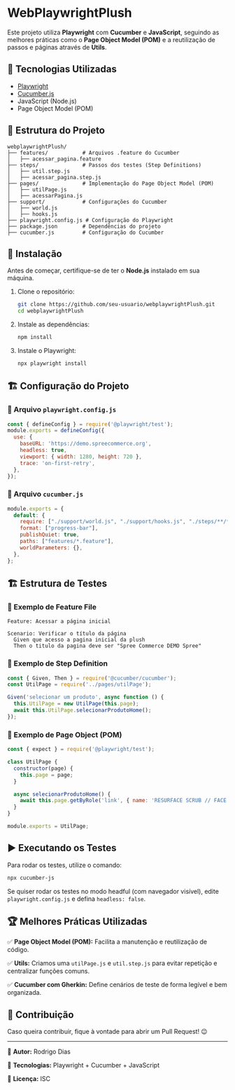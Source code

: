 # WebPlaywrightPlush

Este projeto utiliza **Playwright** com **Cucumber** e **JavaScript**, seguindo as melhores práticas como o **Page Object Model (POM)** e a reutilização de passos e páginas através de **Utils**.

## 📌 Tecnologias Utilizadas

- [Playwright](https://playwright.dev/)
- [Cucumber.js](https://github.com/cucumber/cucumber-js)
- JavaScript (Node.js)
- Page Object Model (POM)

## 📂 Estrutura do Projeto

```
webplaywrightPlush/
├── features/           # Arquivos .feature do Cucumber
│   ├── acessar_pagina.feature
├── steps/              # Passos dos testes (Step Definitions)
│   ├── util.step.js
│   ├── acessar_pagina.step.js
├── pages/              # Implementação do Page Object Model (POM)
│   ├── utilPage.js
│   ├── acessarPagina.js
├── support/            # Configurações do Cucumber
│   ├── world.js
│   ├── hooks.js
├── playwright.config.js # Configuração do Playwright
├── package.json        # Dependências do projeto
├── cucumber.js         # Configuração do Cucumber
```

## 🚀 Instalação

Antes de começar, certifique-se de ter o **Node.js** instalado em sua máquina.

1. Clone o repositório:
   ```sh
   git clone https://github.com/seu-usuario/webplaywrightPlush.git
   cd webplaywrightPlush
   ```
2. Instale as dependências:
   ```sh
   npm install
   ```
3. Instale o Playwright:
   ```sh
   npx playwright install
   ```

## 🏗 Configuração do Projeto

### 📜 Arquivo `playwright.config.js`

```js
const { defineConfig } = require('@playwright/test');
module.exports = defineConfig({
  use: {
    baseURL: 'https://demo.spreecommerce.org',
    headless: true,
    viewport: { width: 1280, height: 720 },
    trace: 'on-first-retry',
  },
});
```

### 📜 Arquivo `cucumber.js`

```js
module.exports = {
  default: {
    require: ["./support/world.js", "./support/hooks.js", "./steps/**/*.js"],
    format: ["progress-bar"],
    publishQuiet: true,
    paths: ["features/*.feature"],
    worldParameters: {},
  },
};
```

## 🏗 Estrutura de Testes

### 📜 Exemplo de Feature File

```gherkin
Feature: Acessar a página inicial

Scenario: Verificar o título da página
  Given que acesso a pagina inicial da plush
  Then o titulo da pagina deve ser "Spree Commerce DEMO Spree"
```

### 📜 Exemplo de Step Definition

```js
const { Given, Then } = require('@cucumber/cucumber');
const UtilPage = require('../pages/utilPage');

Given('selecionar um produto', async function () {
  this.UtilPage = new UtilPage(this.page);
  await this.UtilPage.selecionarProdutoHome();
});
```

### 📜 Exemplo de Page Object (POM)

```js
const { expect } = require('@playwright/test');

class UtilPage {
  constructor(page) {
    this.page = page;
  }

  async selecionarProdutoHome() {
    await this.page.getByRole('link', { name: 'RESURFACE SCRUB // FACE +' }).click();
  }
}

module.exports = UtilPage;
```

## ▶️ Executando os Testes

Para rodar os testes, utilize o comando:
```sh
npx cucumber-js
```

Se quiser rodar os testes no modo headful (com navegador visível), edite `playwright.config.js` e defina `headless: false`.

## 🏆 Melhores Práticas Utilizadas

✅ **Page Object Model (POM):** Facilita a manutenção e reutilização de código.

✅ **Utils:** Criamos uma `utilPage.js` e `util.step.js` para evitar repetição e centralizar funções comuns.

✅ **Cucumber com Gherkin:** Define cenários de teste de forma legível e bem organizada.

## 🤝 Contribuição

Caso queira contribuir, fique à vontade para abrir um Pull Request! 😉

---

📌 **Autor:** Rodrigo Dias

📌 **Tecnologias:** Playwright + Cucumber + JavaScript

📌 **Licença:** ISC

